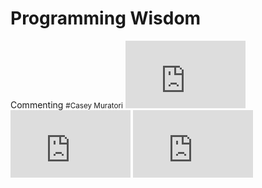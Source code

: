 # Programming Wisdom

Commenting <small>#Casey Muratori</small>
		<iframe  width="192"  height="108"  src="https://www.youtube.com/embed/pkaKQzq-hrM?start=3566&end=3712"  title="Handmade Hero Day 174 - Adding Sparse Unicode Support"  frameborder="0"  allow="accelerometer; autoplay; clipboard-write; encrypted-media; gyroscope; picture-in-picture; web-share"  referrerpolicy="strict-origin-when-cross-origin"  allowfullscreen></iframe>	<iframe  width="192"  height="108"  src="https://www.youtube.com/embed/pkaKQzq-hrM?start=3776&end=3950"  title="Handmade Hero Day 174 - Adding Sparse Unicode Support"  frameborder="0"  allow="accelerometer; autoplay; clipboard-write; encrypted-media; gyroscope; picture-in-picture; web-share"  referrerpolicy="strict-origin-when-cross-origin"  allowfullscreen></iframe> 	<iframe  width="192"  height="108"  src="https://www.youtube.com/embed/pkaKQzq-hrM?start=4026&end=4072"  title="Handmade Hero Day 174 - Adding Sparse Unicode Support"  frameborder="0"  allow="accelerometer; autoplay; clipboard-write; encrypted-media; gyroscope; picture-in-picture; web-share"  referrerpolicy="strict-origin-when-cross-origin"  allowfullscreen></iframe>
